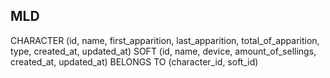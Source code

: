 ## MLD

CHARACTER (id, name, first_apparition, last_apparition, total_of_apparition, type, created_at, updated_at) SOFT (id, name, device, amount_of_sellings, created_at, updated_at) BELONGS TO (character_id, soft_id)